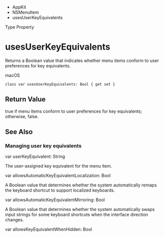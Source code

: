 

- AppKit
- NSMenuItem
-  usesUserKeyEquivalents 

Type Property

# usesUserKeyEquivalents

Returns a Boolean value that indicates whether menu items conform to user preferences for key equivalents.

macOS

``` source
class var usesUserKeyEquivalents: Bool { get set }
```

## Return Value

true if menu items conform to user preferences for key equivalents; otherwise, false.

## See Also

### Managing user key equivalents

var userKeyEquivalent: String

The user-assigned key equivalent for the menu item.

var allowsAutomaticKeyEquivalentLocalization: Bool

A Boolean value that determines whether the system automatically remaps the keyboard shortcut to support localized keyboards.

var allowsAutomaticKeyEquivalentMirroring: Bool

A Boolean value that determines whether the system automatically swaps input strings for some keyboard shortcuts when the interface direction changes.

var allowsKeyEquivalentWhenHidden: Bool

